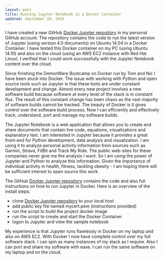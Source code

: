 ```yaml
---
layout: post
title: Running Jupyter Notebook in a Docker Container
updated: September 28, 2015
---
```


I have created a new GitHub [Docker Jupyter repository](https://github.com/patclaffey/docker_jupyter) in my personal GitHub account. The repository contains the code to run the latest version of Jupyter (using version 4.0 documents) on Ubuntu 14.04 in a Docker Container.  I have tested this Docker container on my PC (using Ubuntu 14.10) and also on the cloud (using an AWS EC2 instance with Red Hat Linux).  I verified that I could work successfully with the Jupyter Notebook content over the cloud.

Since finishing the DemonWare Bootcamp on Docker run by Tom and Nic I have been stuck into Docker. 
The issue with working with Python and open source tools such as Jupyter is that these tools are under constant development and change.
Almost every new project involves a new software build because software at every level of the stack is in constant flux.
The result of this constant change has been chaos as the vast majority of software builds cannot be tracked.
The beauty of Docker is it gives control over the software build process.
Now I can efficiently and effectively track, understand, port and manage  my software builds.

The Jupyter Notebook is a web application that allows you to create and share documents that contain live code, equations, visualizations and explanatory text.  I am interested in Jupyter because it provides a great front-end for Python development, data analysis and visualization.  I am using it to analyze personal activity information from sources such as Garmin, Strava, FitBit and Track My Ride.  The public web-sites for these companies never give me the analysis I want.  So I am using the power of Jupyter and Python to analyze this information. Given the importance of individual activity in health, fitness, tackling obesity - I am hoping there will be sufficient interest to open source this work.

The GitHub [Docker Jupyter repository](https://github.com/patclaffey/docker_jupyter) contains the code and also full instructions on how to run Jupyter in Docker. Here is an overview of the install steps:  

*  clone  [Docker Jupyter repository](https://github.com/patclaffey/docker_jupyter) to your local host  
*  add public key file named mycert.pem (instructions provided)  
*  run the script to build the project docker image  
*  run the script to create and start the Docker Container  
*  logon to Jupyter and view the sample notebook  

My experience is that Jupyter runs flawlessly in Docker on my laptop and also on AWS EC2.  With Docker I now have complete control over my full software stack. I can spin as many instances of my stack as I require. Also I can port and share my software with ease.  I can run the same software on my laptop and on the cloud.
